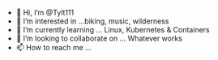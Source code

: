 - 👋 Hi, I’m @Tylt111
- 👀 I’m interested in ...biking, music, wilderness
- 🌱 I’m currently learning ... Linux, Kubernetes & Containers
- 💞️ I’m looking to collaborate on ... Whatever works
- 📫 How to reach me ... 

<!---
Tylt111/Tylt111 is a ✨ special ✨ repository because its `README.md` (this file) appears on your GitHub profile.
You can click the Preview link to take a look at your changes.
--->
